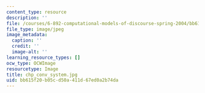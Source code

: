 ```yaml
---
content_type: resource
description: ''
file: /courses/6-892-computational-models-of-discourse-spring-2004/bb615f20b05cd50a411d67ed0a2b74da_chp_conv_system.jpg
file_type: image/jpeg
image_metadata:
  caption: ''
  credit: ''
  image-alt: ''
learning_resource_types: []
ocw_type: OCWImage
resourcetype: Image
title: chp_conv_system.jpg
uid: bb615f20-b05c-d50a-411d-67ed0a2b74da
---
```


